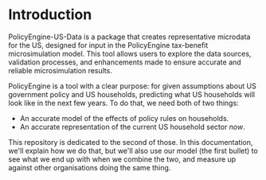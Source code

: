 # Introduction

PolicyEngine-US-Data is a package that creates representative microdata for the US, 
designed for input in the PolicyEngine tax-benefit microsimulation model. This tool 
allows users to explore the data sources, validation processes, and enhancements 
made to ensure accurate and reliable microsimulation results.

PolicyEngine is a tool with a clear purpose: for given assumptions about US government policy and US households, predicting what US households will look like in the next few years. To do that, we need both of two things:

* An accurate model of the effects of policy rules on households.
* An accurate representation of the current US household sector *now*.

This repository is dedicated to the second of those. In this documentation, we'll explain how we do that, but we'll also use our model (the first bullet) to see what we end up with when we combine the two, and measure up against other organisations doing the same thing.

